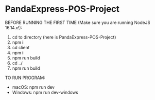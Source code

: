 # PandaExpress-POS-Project
BEFORE RUNNING THE FIRST TIME (Make sure you are running NodeJS 16.14.x!):

1. cd to directory (here is PandaExpress-POS-Project)
2. npm i
3. cd client
4. npm i
5. npm run build
6. cd ../
7. npm run build


TO RUN PROGRAM:

- macOS: npm run dev
- Windows: npm run dev-windows
